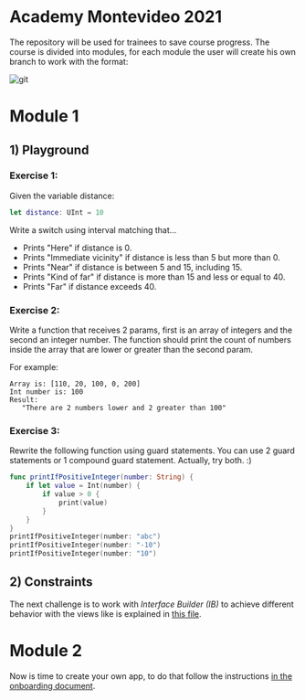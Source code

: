 # Academy Montevideo 2021

The repository will be used for trainees to save course progress. 
The course is divided into modules, for each module the user will create his own branch to work with the format:

![git](https://user-images.githubusercontent.com/416904/121977808-33d23980-cd5d-11eb-92d6-c9ba3e3e5d30.jpg)



# Module 1

## 1) Playground 

### Exercise 1:
Given the variable distance: 

```swift
let distance: UInt = 10
```
  
Write a switch using interval matching that... 
- Prints "Here" if distance is 0. 
- Prints "Immediate vicinity" if distance is less than 5 but more than 0.
- Prints "Near" if distance is between 5 and 15, including 15. 
- Prints "Kind of far" if distance is more than 15 and less or equal to 40.
- Prints "Far" if distance exceeds 40.



### Exercise 2:

Write a function that receives 2 params, first is an array of integers and the second an integer number. 
The function should print the count of numbers inside the array that are lower or greater than the second param.
	
  For example: 
 ```
 Array is: [110, 20, 100, 0, 200]
 Int number is: 100
 Result:
    "There are 2 numbers lower and 2 greater than 100"  
```
     

### Exercise 3:

Rewrite the following function using guard statements. You can use 2 guard statements or 1 compound guard statement. Actually, try both. :) 

```swift
func printIfPositiveInteger(number: String) {
    if let value = Int(number) {
        if value > 0 {
            print(value) 
        }
    }
}
printIfPositiveInteger(number: "abc") 
printIfPositiveInteger(number: "-10") 
printIfPositiveInteger(number: "10")
```

## 2) Constraints

The next challenge is to work with *Interface Builder (IB)* to achieve different behavior with the views like is explained in [this file](https://docs.google.com/document/d/1Go-wqzfStYejdIOvfJQhCTlmqnV03XKbt9b2wpkPdjk/edit). 


# Module 2

Now is time to create your own app, to do that follow the instructions [in the onboarding document](https://docs.google.com/document/d/1Wr-0y4im1lkTf6Fs94RNfeTsuhJcSXXdj7Mgs3JaTpw/edit#bookmark=id.87zjzru2egwf). 

